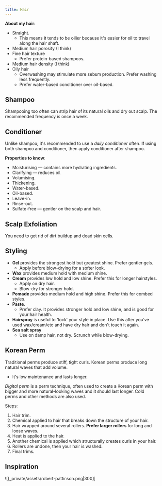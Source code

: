 ```yaml
---
title: Hair
---
```


**About my hair**:
- Straight. 
    - This means it tends to be oilier because it's easier for oil to travel along the hair shaft.
- Medium hair porosity (I think)
- Fine hair texture
    - Prefer protein-based shampoos.
- Medium hair density (I think)
- Oily hair
    - Overwashing may stimulate more sebum production. Prefer washing less frequently.
    - Prefer water-based conditioner over oil-based.

## Shampoo
Shampooing too often can strip hair of its natural oils and dry out scalp. The recommended frequency is once a week.

## Conditioner
Unlike shampoo, it's recommended to use a *daily conditioner* often. If using both shampoo and conditioner, then apply conditioner after shampoo.

**Properties to know**:
- Moisturising — contains more hydrating ingredients.
- Clarifying — reduces oil.
- Volumising.
- Thickening.
- Water-based.
- Oil-based.
- Leave-in.
- Rinse-out.
- Sulfate-free — gentler on the scalp and hair.

## Scalp Exfoliation
You need to get rid of dirt buildup and dead skin cells.

## Styling
- **Gel** provides the strongest hold but greatest shine. Prefer gentler gels.
    - Apply before blow-drying for a softer look.
- **Wax** provides medium hold with medium shine. 
- **Cream** provides low hold and low shine. Prefer this for longer hairstyles.
    - Apply on dry hair.
    - Blow-dry for stronger hold.
- **Pomade** provides medium hold and high shine. Prefer this for combed styles.
- **Paste**.
    - Prefer clay. It provides stronger hold and low shine, and is good for your hair health.
- **Hairspray** is useful to 'lock' your style in place. Use this after you've used wax/cream/etc and have dry hair and don't touch it again.
- **Sea salt spray** 
    - Use on damp hair, not dry. Scrunch while blow-drying.

## Korean Perm
Traditional perms produce stiff, tight curls. Korean perms produce long natural waves that add volume.
- It's low maintenance and lasts longer.

*Digital perm* is a perm technique, often used to create a Korean perm with bigger and more natural-looking waves and it should last longer. Cold perms and other methods are also used.

Steps:
1. Hair trim.
2. Chemical applied to hair that breaks down the structure of your hair.
3. Hair wrapped around several rollers. **Prefer larger rollers** for long and loose waves.
4. Heat is applied to the hair.
5. Another chemical is applied which structurally creates curls in your hair.
6. Rollers are undone, then your hair is washed.
7. Final trims.

## Inspiration
![[_private/assets/robert-pattinson.png|300]]
